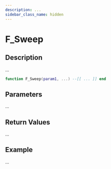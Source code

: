 ```yaml
---
description: ...
sidebar_class_name: hidden
---
```


# F_Sweep

## Description

...

```lua
function F_Sweep(param1, ...) --[[ ... ]] end
```

## Parameters

...

## Return Values

...

## Example

...

